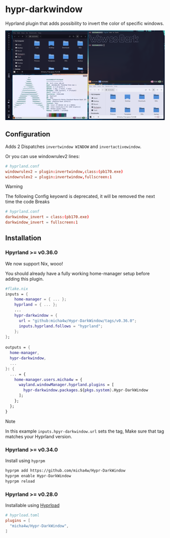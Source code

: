 # hypr-darkwindow
Hyprland plugin that adds possibility to invert the color of specific windows.

![preview](./res/preview.png)

## Configuration
Adds 2 Dispatches `invertwindow WINDOW` and `invertactivewindow`.

Or you can use windowrulev2 lines:
```conf
# hyprland.conf
windowrulev2 = plugin:invertwindow,class:(pb170.exe)
windowrulev2 = plugin:invertwindow,fullscreen:1
```

> [!WARNING]  
> The following Config keyowrd is deprecated, it will be removed the next time the code Breaks

```conf
# hyprland.conf
darkwindow_invert = class:(pb170.exe)
darkwindow_invert = fullscreen:1
```

## Installation

### Hpyrland >= v0.36.0
We now support Nix, wooo!

You should already have a fully working home-manager setup before adding this plugin.
```nix
#flake.nix
inputs = {
    home-manager = { ... };
    hyprland = { ... };
    ...
    hypr-darkwindow = {
      url = "github:micha4w/Hypr-DarkWindow/tags/v0.36.0";
      inputs.hyprland.follows = "hyprland";
    };
};

outputs = {
  home-manager,
  hypr-darkwindow,
  ...
}: {
  ... = {
    home-manager.users.micha4w = {
      wayland.windowManager.hyprland.plugins = [
        hypr-darkwindow.packages.${pkgs.system}.Hypr-DarkWindow
      ];
    };
  };
}
```

> [!NOTE]
> In this example `inputs.hpyr-darkwindow.url` sets the tag, Make sure that tag matches your Hyprland version.


### Hpyrland >= v0.34.0
Install using `hyprpm`
```sh
hyprpm add https://github.com/micha4w/Hypr-DarkWindow
hyprpm enable Hypr-DarkWindow
hyprpm reload
```

### Hpyrland >= v0.28.0
Installable using [Hyprload](https://github.com/duckonaut/hyprload)
```toml
# hyprload.toml
plugins = [
  "micha4w/Hypr-DarkWindow",
]
```
